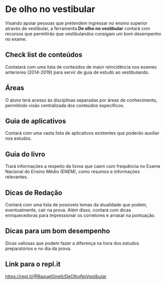 # De olho no vestibular

Visando apoiar pessoas que pretendem ingressar no ensino superior através de vestibular, a ferramenta **De olho no vestibular** contará com recursos que permitirão que vestibulandos consigam um bom desempenho no exame.

## Check list de conteúdos

Contatará com uma lista de conteúdos de maior reincidência nos exames anteriores (2014-2019) para servir de guia de estudo ao vestibulando.

## Áreas

O aluno terá acesso às disciplinas separadas por áreas de conhecimento, permitindo visão centralizada dos conteúdos específicos.

## Guia de aplicativos

Contará com uma vasta lista de aplicativos existentes que poderão auxiliar nos estudos.

## Guia do livro

Trará informações a respeito de livros que caem com frequência no Exame Nacional do Ensino Médio (ENEM), como resumos e informações relevantes.

## Dicas de Redação

Contará com uma lista de possíveis temas da atualidade que podem, eventualmente, cair na prova. Além disso, contará com dicas enriquecedoras para impressionar os corretores e arrasar na pontuação.

## Dicas para um bom desempenho

Dicas valiosas que podem fazer a diferença na hora dos estudos preparatórios e no dia da prova.

## Link para o repl.it
https://repl.it/@RaquelGirelli/DeOlhoNoVestibular







